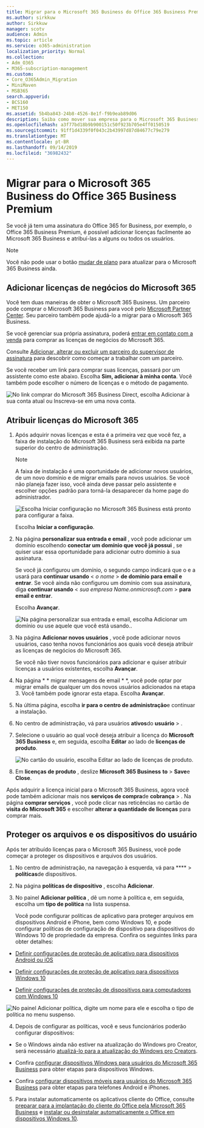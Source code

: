 ```yaml
---
title: Migrar para o Microsoft 365 Business do Office 365 Business Premium
ms.author: sirkkuw
author: Sirkkuw
manager: scotv
audience: Admin
ms.topic: article
ms.service: o365-administration
localization_priority: Normal
ms.collection:
- Adm_O365
- M365-subscription-management
ms.custom:
- Core_O365Admin_Migration
- MiniMaven
- MSB365
search.appverid:
- BCS160
- MET150
ms.assetid: 5b4ba843-24b8-4526-8e1f-f9b9eab89d06
description: Saiba como mover sua empresa para o Microsoft 365 Business.
ms.openlocfilehash: a3f77bd18b9b900151c50f923b705e4ff0150519
ms.sourcegitcommit: 91ff1d4339f0f043c2b43997d87d84677c79e279
ms.translationtype: MT
ms.contentlocale: pt-BR
ms.lasthandoff: 09/14/2019
ms.locfileid: "36982432"
---
```

# <a name="migrate-to-microsoft-365-business-from-office-365-business-premium"></a>Migrar para o Microsoft 365 Business do Office 365 Business Premium

Se você já tem uma assinatura do Office 365 for Business, por exemplo, o Office 365 Business Premium, é possível adicionar licenças facilmente ao Microsoft 365 Business e atribuí-las a alguns ou todos os usuários.
  
> [!NOTE]
> Você não pode usar o botão [mudar de plano](https://support.office.com/article/73318661-8f33-478b-bcc7-fb8d69dbb22a?.aspx#switchbutton) para atualizar para o Microsoft 365 Business ainda. 
  
## <a name="add-microsoft-365-business-licenses"></a>Adicionar licenças de negócios do Microsoft 365

Você tem duas maneiras de obter o Microsoft 365 Business. Um parceiro pode comprar o Microsoft 365 Business para você pelo [Microsoft Partner Center](get-microsoft-365-business.md). Seu parceiro também pode ajudá-lo a migrar para o Microsoft 365 Business.
  
Se você gerenciar sua própria assinatura, poderá [entrar em contato com a venda](https://www.microsoft.com/microsoft-365/business) para comprar as licenças de negócios do Microsoft 365. 
  
Consulte [Adicionar, alterar ou excluir um parceiro do supervisor de assinatura](https://support.office.com/article/f86e8177-936e-491e-9024-44dea2b296ff) para descobrir como começar a trabalhar com um parceiro. 
  
Se você receber um link para comprar suas licenças, passará por um assistente como este abaixo. Escolha **Sim, adicionar à minha conta**. Você também pode escolher o número de licenças e o método de pagamento.
  
![No link comprar do Microsoft 365 Business Direct, escolha Adicionar à sua conta atual ou Inscreva-se em uma nova conta.](media/8bc54fd1-9cab-44d5-af91-c471e89aea46.png)
  
## <a name="assign-microsoft-365-licenses"></a>Atribuir licenças do Microsoft 365

1. Após adquirir novas licenças e esta é a primeira vez que você fez, a faixa de instalação do Microsoft 365 Business será exibida na parte superior do centro de administração.
    
    > [!NOTE]
    > A faixa de instalação é uma oportunidade de adicionar novos usuários, de um novo domínio e de migrar emails para novos usuários. Se você não planeja fazer isso, você ainda deve passar pelo assistente e escolher opções padrão para torná-la desaparecer da home page do administrador. 
  
   ![Escolha Iniciar configuração no Microsoft 365 Business está pronto para configurar a faixa.](media/8d3b0d97-7cca-497f-9364-4b00ad670209.png)
  
    Escolha **Iniciar a configuração**.
    
2. Na página **personalizar sua entrada e email** , você pode adicionar um domínio escolhendo **conectar um domínio que você já possui** , se quiser usar essa oportunidade para adicionar outro domínio à sua assinatura. 
    
    Se você já configurou um domínio, o segundo campo indicará que o e a usará para **continuar usando** \< _o nome_ \> **de domínio para email e entrar**.   Se você ainda não configurou um domínio com sua assinatura, diga **continuar usando** \< _sua empresa Name.onmicrosoft.com_ \> **para email e entrar**.  
    
    Escolha **Avançar**.
    
    ![Na página personalizar sua entrada e email, escolha Adicionar um domínio ou use aquele que você está usando..](media/c3f5cfb2-1189-4d2f-803b-c9feb008a7a3.png)
  
3. Na página **Adicionar novos usuários** , você pode adicionar novos usuários, caso tenha novos funcionários aos quais você deseja atribuir as licenças de negócios do Microsoft 365. 
    
    Se você não tiver novos funcionários para adicionar e quiser atribuir licenças a usuários existentes, escolha **Avançar**.
    
4. Na página * * migrar mensagens de email * *, você pode optar por migrar emails de qualquer um dos novos usuários adicionados na etapa 3. Você também pode ignorar esta etapa. Escolha **Avançar**.
    
5. Na última página, escolha **ir para o centro de administração**e continuar a instalação.
    
6. No centro de administração, vá para usuários **ativos**do **usuário** \> .
    
7. Selecione o usuário ao qual você deseja atribuir a licença do **Microsoft 365 Business** e, em seguida, escolha **Editar** ao lado de **licenças de produto**.
    
    ![No cartão do usuário, escolha Editar ao lado de licenças de produto.](media/be0fe2d8-7ff8-447c-88f6-d212ed78451c.png)
  
8. Em **licenças de produto** , deslize **Microsoft 365 Business** **to** \> **Save**e **Close**.
    
Após adquirir a licença inicial para o Microsoft 365 Business, agora você pode também adicionar mais nos **serviços de compra**de **cobrança** \> . Na página **comprar serviços** , você pode clicar nas reticências no cartão de **visita do Microsoft 365** e escolher **alterar a quantidade de licenças** para comprar mais. 
  
## <a name="protect-user-devices-and-files"></a>Proteger os arquivos e os dispositivos do usuário

Após ter atribuído licenças para o Microsoft 365 Business, você pode começar a proteger os dispositivos e arquivos dos usuários.
  
1. No centro de administração, na navegação à esquerda, vá para **** \> **políticas**de dispositivos.
    
2. Na página **políticas de dispositivo** , escolha **Adicionar**.
    
3. No painel **Adicionar política** , dê um nome à política e, em seguida, escolha um **tipo de política** na lista suspensa. 
    
    Você pode configurar políticas de aplicativo para proteger arquivos em dispositivos Android e iPhone, bem como Windows 10, e pode configurar políticas de configuração de dispositivo para dispositivos do Windows 10 de propriedade da empresa. Confira os seguintes links para obter detalhes:
    
  - [Definir configurações de proteção de aplicativo para dispositivos Android ou iOS](app-protection-settings-for-android-and-ios.md)
    
  - [Definir configurações de proteção de aplicativo para dispositivos Windows 10](protection-settings-for-windows-10-devices.md)
    
  - [Definir configurações de proteção de dispositivos para computadores com Windows 10](protection-settings-for-windows-10-pcs.md)
    
   ![No painel Adicionar política, digite um nome para ele e escolha o tipo de política no menu suspenso.](media/76ef37e4-1d18-4f34-8a0f-391ab1d0ae2b.png)
  
4. Depois de configurar as políticas, você e seus funcionários poderão configurar dispositivos:
    
  - Se o Windows ainda não estiver na atualização do Windows pro Creator, será necessário [atualizá-lo para a atualização do Windows pro Creators](upgrade-to-windows-pro-creators-update.md).
    
  - Confira [configurar dispositivos Windows para usuários do Microsoft 365 Business](set-up-windows-devices.md) para obter etapas para dispositivos Windows. 
    
  - Confira [configurar dispositivos móveis para usuários do Microsoft 365 Business](set-up-mobile-devices.md) para obter etapas para telefones Android e iPhones. 
    
5. Para instalar automaticamente os aplicativos cliente do Office, consulte [preparar para a implantação do cliente do Office pela Microsoft 365 Business](prepare-for-office-client-deployment.md) e [instalar ou desinstalar automaticamente o Office em dispositivos Windows 10](auto-install-or-uninstall-office.md).
    


